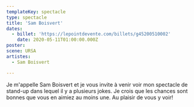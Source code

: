 ```yaml
---
templateKey: spectacle
type: spectacle
title: 'Sam Boisvert'
dates: 
  - billet: 'https://lepointdevente.com/billets/g45200510002'
    date: 2020-05-11T01:00:00.000Z
poster: 
scene: URSA
artistes:
  - Sam Boisvert

---
```

Je m'appelle Sam Boisvert et je vous invite à venir voir mon spectacle de stand-up dans lequel il y a plusieurs jokes. Je crois que les chances sont bonnes que vous en aimiez au moins une. Au plaisir de vous y voir!
